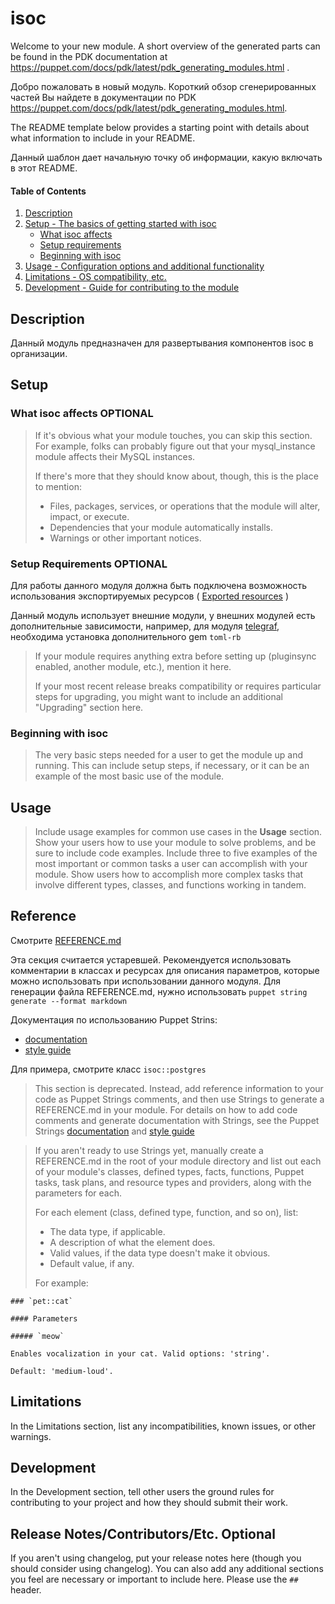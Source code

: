 # isoc

Welcome to your new module. A short overview of the generated parts can be found in the PDK documentation at https://puppet.com/docs/pdk/latest/pdk_generating_modules.html .

Добро пожаловать в новый модуль. Короткий обзор сгенерированных частей Вы найдете в документации по PDK https://puppet.com/docs/pdk/latest/pdk_generating_modules.html. 

The README template below provides a starting point with details about what information to include in your README.

Данный шаблон дает начальную точку об информации, какую включать в этот README.




#### Table of Contents

1. [Description](#description)
2. [Setup - The basics of getting started with isoc](#setup)
    * [What isoc affects](#what-isoc-affects)
    * [Setup requirements](#setup-requirements)
    * [Beginning with isoc](#beginning-with-isoc)
3. [Usage - Configuration options and additional functionality](#usage)
4. [Limitations - OS compatibility, etc.](#limitations)
5. [Development - Guide for contributing to the module](#development)

## Description

Данный модуль предназначен для развертывания компонентов isoc в организации.


## Setup

### What isoc affects **OPTIONAL**

> If it's obvious what your module touches, you can skip this section. For example, folks can probably figure out that your mysql_instance module affects their MySQL instances.
>
> If there's more that they should know about, though, this is the place to mention:
>
> * Files, packages, services, or operations that the module will alter, impact, or execute.
> * Dependencies that your module automatically installs.
> * Warnings or other important notices.

### Setup Requirements **OPTIONAL**

Для работы данного модуля должна быть подключена возможность использования экспортируемых ресурсов ( [Exported resources](https://puppet.com/docs/puppet/latest/lang_exported.html) )

Данный модуль использует внешние модули, у внешних модулей есть дополнительные зависимости, например, для модуля [telegraf](https://github.com/voxpupuli/puppet-telegraf#setup), необходима установка дополнительного gem `toml-rb`

> If your module requires anything extra before setting up (pluginsync enabled, another module, etc.), mention it here.
>
> If your most recent release breaks compatibility or requires particular steps for upgrading, you might want to include an additional "Upgrading" section here.

### Beginning with isoc

> The very basic steps needed for a user to get the module up and running. This can include setup steps, if necessary, or it can be an example of the most basic use of the module.

## Usage

> Include usage examples for common use cases in the **Usage** section. Show your users how to use your module to solve problems, and be sure to include code examples. Include three to five examples of the most important or common tasks a user can accomplish with your module. Show users how to accomplish more complex tasks that involve different types, classes, and functions working in tandem.

## Reference
Смотрите [REFERENCE.md](REFERENCE.md)

Эта секция считается устаревшей. Рекомендуется использовать комментарии в классах и ресурсах для описания параметров, которые можно использовать при использовании данного модуля. Для генерации файла REFERENCE.md, нужно использовать `puppet string generate --format markdown`

Документация по использованию Puppet Strins:
 - [documentation](https://puppet.com/docs/puppet/latest/puppet_strings.html)
 - [style guide](https://puppet.com/docs/puppet/latest/puppet_strings_style.html)

Для примера, смотрите класс `isoc::postgres`

> This section is deprecated. Instead, add reference information to your code as Puppet Strings comments, and then use Strings to generate a REFERENCE.md in your module. For details on how to add code comments and generate documentation with Strings, see the Puppet Strings [documentation](https://puppet.com/docs/puppet/latest/puppet_strings.html) and [style guide](https://puppet.com/docs/puppet/latest/puppet_strings_style.html)

> If you aren't ready to use Strings yet, manually create a REFERENCE.md in the root of your module directory and list out each of your module's classes, defined types, facts, functions, Puppet tasks, task plans, and resource types and providers, along with the parameters for each.
> 
> For each element (class, defined type, function, and so on), list:
> 
>   * The data type, if applicable.
>   * A description of what the element does.
>   * Valid values, if the data type doesn't make it obvious.
>   * Default value, if any.
> 
> For example:
> 
 ```
 ### `pet::cat`
 
 #### Parameters
 
 ##### `meow`
 
 Enables vocalization in your cat. Valid options: 'string'.
 
 Default: 'medium-loud'.
 ```

## Limitations

In the Limitations section, list any incompatibilities, known issues, or other warnings.

## Development

In the Development section, tell other users the ground rules for contributing to your project and how they should submit their work.

## Release Notes/Contributors/Etc. **Optional**

If you aren't using changelog, put your release notes here (though you should consider using changelog). You can also add any additional sections you feel are necessary or important to include here. Please use the `## ` header.

